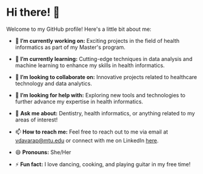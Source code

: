 
# Hi there! 👋

Welcome to my GitHub profile! Here's a little bit about me:

- 🔭 **I’m currently working on:** Exciting projects in the field of health informatics as part of my Master's program.
  
- 🌱 **I’m currently learning:** Cutting-edge techniques in data analysis and machine learning to enhance my skills in health informatics.
  
- 👯 **I’m looking to collaborate on:** Innovative projects related to healthcare technology and data analytics.
  
- 🤔 **I’m looking for help with:** Exploring new tools and technologies to further advance my expertise in health informatics.
  
- 💬 **Ask me about:** Dentistry, health informatics, or anything related to my areas of interest!
  
- 📫 **How to reach me:** Feel free to reach out to me via email at vdavarap@mtu.edu or connect with me on LinkedIn [here](https://www.linkedin.com/in/varshitha-reddy).
  
- 😄 **Pronouns:** She/Her
  
- ⚡ **Fun fact:** I love dancing, cooking, and playing guitar in my free time!
